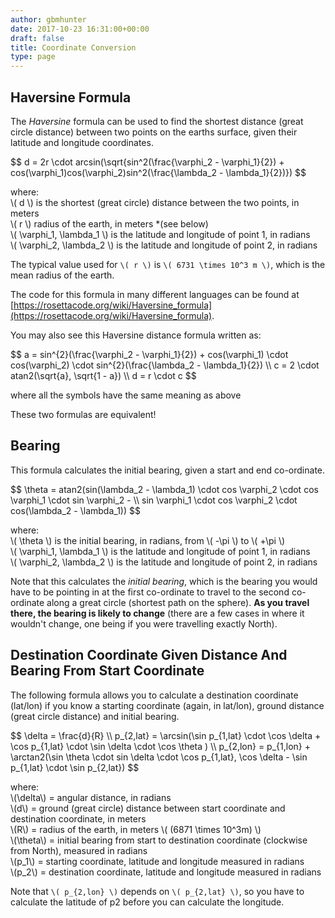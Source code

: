```yaml
---
author: gbmhunter
date: 2017-10-23 16:31:00+00:00
draft: false
title: Coordinate Conversion
type: page
---
```


## Haversine Formula

The _Haversine_ formula can be used to find the shortest distance (great circle distance) between two points on the earths surface, given their latitude and longitude coordinates.

<div>$$ d = 2r \cdot arcsin(\sqrt{sin^2(\frac{\varphi_2 - \varphi_1}{2}) + cos(\varphi_1)cos(\varphi_2)sin^2(\frac{\lambda_2 - \lambda_1}{2})}) $$</div>

<p class="centered">
    where:<br>
    \( d \) is the shortest (great circle) distance between the two points, in meters<br>
    \( r \) radius of the earth, in meters *(see below)<br>
    \( \varphi_1, \lambda_1 \) is the latitude and longitude of point 1, in radians<br>
    \( \varphi_2, \lambda_2 \) is the latitude and longitude of point 2, in radians<br>
 </p>

The typical value used for `\( r \)` is `\( 6731 \times 10^3 m \)`, which is the mean radius of the earth.

The code for this formula in many different languages can be found at [https://rosettacode.org/wiki/Haversine_formula](https://rosettacode.org/wiki/Haversine_formula).

You may also see this Haversine distance formula written as:

<div>$$ 
    a = sin^{2}(\frac{\varphi_2 - \varphi_1}{2}) + cos(\varphi_1) \cdot cos(\varphi_2) \cdot sin^{2}(\frac{\lambda_2 - \lambda_1}{2}) \\  
    c = 2 \cdot atan2(\sqrt{a}, \sqrt{1 - a}) \\
    d = r \cdot c 
$$</div>

where all the symbols have the same meaning as above

These two formulas are equivalent!

## Bearing

This formula calculates the initial bearing, given a start and end co-ordinate.

<div>$$ \theta = atan2(sin(\lambda_2 - \lambda_1) \cdot cos \varphi_2 \cdot cos \varphi_1 \cdot sin \varphi_2 - \\  
 sin \varphi_1 \cdot cos \varphi_2 \cdot cos(\lambda_2 - \lambda_1)) $$</div>

<p class="centered">
    where:<br>
    \( \theta \) is the initial bearing, in radians, from \( -\pi \) to \( +\pi \)<br>
    \( \varphi_1, \lambda_1 \) is the latitude and longitude of point 1, in radians<br>
    \( \varphi_2, \lambda_2 \) is the latitude and longitude of point 2, in radians<br>
</p>

Note that this calculates the _initial bearing_, which is the bearing you would have to be pointing in at the first co-ordinate to travel to the second co-ordinate along a great circle (shortest path on the sphere). **As you travel there, the bearing is likely to change** (there are a few cases in where it wouldn't change, one being if you were travelling exactly North).

## Destination Coordinate Given Distance And Bearing From Start Coordinate

The following formula allows you to calculate a destination coordinate (lat/lon) if you know a starting coordinate (again, in lat/lon), ground distance (great circle distance) and initial bearing.

<div>$$ \delta = \frac{d}{R} \\  
 p_{2,lat} = \arcsin(\sin p_{1,lat} \cdot \cos \delta + \cos p_{1,lat} \cdot \sin \delta \cdot \cos \theta ) \\  
 p_{2,lon} = p_{1,lon} + \arctan2(\sin \theta \cdot sin \delta \cdot \cos p_{1,lat}, \cos \delta - \sin p_{1,lat} \cdot \sin p_{2,lat}) $$</div>

<p class="centered">
    where:<br>
    \(\delta\) = angular distance, in radians<br>
    \(d\) = ground (great circle) distance between start coordinate and destination coordinate, in meters<br>
    \(R\) = radius of the earth, in meters \( (6871 \times 10^3m) \)<br>
    \(\theta\) = initial bearing from start to destination coordinate (clockwise from North), measured in radians<br>
    \(p_1\) = starting coordinate, latitude and longitude measured in radians<br>
 \(p_2\) = destination coordinate, latitude and longitude measured in radians<br>
 </p>

Note that `\( p_{2,lon} \)` depends on `\( p_{2,lat} \)`, so you have to calculate the latitude of p2 before you can calculate the longitude.
